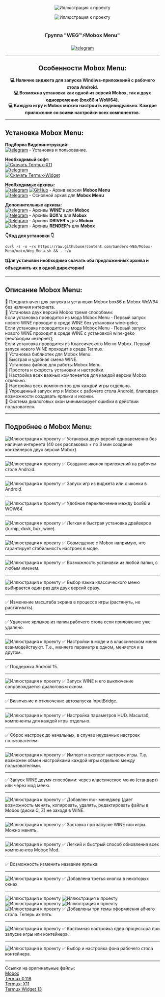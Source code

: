 

<div align="center">

![Иллюстрация к проекту](https://github.com/Sanders-WEG/Dop-img/blob/main/Menu.png)

![Иллюстрация к проекту](https://github.com/Sanders-WEG/Dop-img/blob/main/Menu_1.png)
#
### Группа "WEG™⚡️Mobox Menu" 
[![telegram](https://img.shields.io/badge/WEG™⚡️Telegram-2CA5E0?logo=telegram&logoColor=white)](https://t.me/weg_mod_mobox)
____ 
##  Особенности Mobox Menu:  
  
**:computer: Наличие виджета для запуска Windiws-приложений с рабочего стола Android.**  
**:computer: Возможна установка как одной из версий Mobox, так и двух одновременно (box86 и WoW64).**  
**:computer: Каждую игру и Mobox можно настроить индивидуально. Каждое приложение со воими настройки всех компонентов.**  
____
</div>
<div align="left">
   
## **Установка Mobox Menu:**  
**Подборка Видеоинструкций:**  
[![telegram](https://img.shields.io/badge/WEG™⚡️Telegram-2CA5E0?logo=telegram&logoColor=white)](https://t.me/weg_mod_mobox/11) - Установка и пользование.  
  
**Необходимый софт:**  
[![Скачать Termux-X11](https://img.shields.io/badge/Скачать-WEG™⚡️Termux--X11-blue?style=for-the-badge&logo=telegram)](https://t.me/weg_mod_mobox/12/137)  
[![telegram](https://img.shields.io/badge/Скачать-WEG™⚡️Termux--0.118-brightgreen?style=for-the-badge&logo=telegram)](https://t.me/weg_mod_mobox/12/136)  
[![Скачать Termux-Widget](https://img.shields.io/badge/Скачать-WEG™⚡️Termux--Widget-orange?style=for-the-badge&logo=telegram)](https://t.me/weg_mod_mobox/12/138)  
  
**Необходимые архивы:**  
[![telegram](https://img.shields.io/badge/WEG™⚡️Telegram-2CA5E0?logo=telegram&logoColor=white)](https://t.me/weg_mod_mobox/12/1227) [![GitHub](https://img.shields.io/badge/WEG™⚡️GitHub-grey?logo=github)](https://github.com/Sanders-WEG/Mobox-Menu/releases) -  Архив версии **Mobox Menu**  
[![telegram](https://img.shields.io/badge/WEG™⚡️Telegram-2CA5E0?logo=telegram&logoColor=white)](https://t.me/weg_mod_mobox/12/1128) -  Основной архив для **Mobox Menu** 

**Дополнительные архивы:**  
[![telegram](https://img.shields.io/badge/WEG™⚡️Telegram-2CA5E0?logo=telegram&logoColor=white)](https://t.me/weg_mod_mobox/337) -  Архивы **WINE's** для **Mobox**  
[![telegram](https://img.shields.io/badge/WEG™⚡️Telegram-2CA5E0?logo=telegram&logoColor=white)](https://t.me/weg_mod_mobox/166) -  Архивы **BOX's** для **Mobox**  
[![telegram](https://img.shields.io/badge/WEG™⚡️Telegram-2CA5E0?logo=telegram&logoColor=white)](https://t.me/weg_mod_mobox/188) -  Архивы **DRIVER's** для **Mobox**  
[![telegram](https://img.shields.io/badge/WEG™⚡️Telegram-2CA5E0?logo=telegram&logoColor=white)](https://t.me/weg_mod_mobox/220) -  Архивы **RENDER's** для **Mobox**  
  
**👇Код для установки 👇**  
   ```
   curl -s -o ~/x https://raw.githubusercontent.com/Sanders-WEG/Mobox-Menu/main/Weg_Menu.sh && . ~/x
   ```
**❗️Для установки необходимо скачать оба предложенных архива и объединить их в одной директории❗️**  
____
## Описание Mobox Menu:  
🧿 Предназначен для запуска и установки Mobox box86 и Mobox WoW64 без наличия интернета.  
🧿 Установка двух версий Mobox тремя способами:  
 Если установка проводится из мода Mobox Menu - Первый запуск нового WINE проходит в среде WINE без установки wine-geko;  
 Если установка проводится из мода Mobox Menu - Первый запуск нового WINE проходит в среде WINE с установкой wine-geko (необходим интернет);  
 Если установка проводится из Классического Меню Mobox. Первый запуск нового WINE проходит в среде Termux.  
🧿 Установка библиотек для Mobox Menu.  
🧿 Быстрая и удобная смена WINE.  
🧿 Установка файлов для работы Mobox Menu.  
🧿 Простота и скорость установки и настройки.  
🧿 Настройка всех важных компонентов для каждой версии Mobox отдельно.  
🧿 Настройка всех компонентов для каждой игры отдельно.  
🧿 Упрощенный запуск игр и Mobox с рабочего стола Android, благодаря возможности создавать ярлыки и иконки.  
🧿 Система диалоговых окон минимизирует ошибки в действии пользователя.  
____
## Подробнее о Mobox Menu:  
![Иллюстрация к проекту](https://github.com/Sanders-WEG/Dop-img/blob/main/photo_2025-02-25_07-59-10.jpg)
✅ Установка двух версий одновременно без наличия интернета (40 сек распаковка + по 3 мин создание контейнеров двух версий Mobox).  
____
![Иллюстрация к проекту](https://github.com/Sanders-WEG/Dop-img/blob/main/1.jpg)
✅ Создание иконок приложений на рабочем столе Android.  
____
![Иллюстрация к проекту](https://github.com/Sanders-WEG/Dop-img/blob/main/2.jpg)
✅ Запуск игр из виджета или с иконки в Android.
____
![Иллюстрация к проекту](https://github.com/Sanders-WEG/Dop-img/blob/main/3.jpg)
✅ Удобное переключение между box86 и WOW64.
____
![Иллюстрация к проекту](https://github.com/Sanders-WEG/Dop-img/blob/main/4.jpg)
✅ Легкая и быстрая установка драйверов (turnip, dxvk, box, wine).
____
![Иллюстрация к проекту](https://github.com/Sanders-WEG/Dop-img/blob/main/12.jpg)
✅ Совмещение с Mobox напрямую, что гарантирует стабильность настроек в моде.
____
![Иллюстрация к проекту](https://github.com/Sanders-WEG/Dop-img/blob/main/5.jpg)
✅ Возможность установки из любой папки, с любым именем.
____
![Иллюстрация к проекту](https://github.com/Sanders-WEG/Dop-img/blob/main/24.jpg)
✅ Выбор языка классического меню выбирается один раз для двух версий сразу.
____
✅ Изменение масштаба экрана в процессе игры (растянуть, не растягивать).
____
✅ Удаление ярлыков из папки рабочего стола если приложение уже удалено.
____
![Иллюстрация к проекту](https://github.com/Sanders-WEG/Dop-img/blob/main/23.jpg)
✅ Настройки в моде и в классическом меню взаимодействуют. Т.е., меняете параметр в одном, меняется и в другом.
____
✅ Поддержка Android 15.
____
![Иллюстрация к проекту](https://github.com/Sanders-WEG/Dop-img/blob/main/14.jpg)
✅ Запуск WINE и его выключение сопровождается диалоговым окном.
____
✅ Включение и отключение автозапуска InputBridge.
____
![Иллюстрация к проекту](https://github.com/Sanders-WEG/Dop-img/blob/main/21.jpg)
✅ Настройка параметров HUD. Масштаб, компоненты для каждой игры отдельно.
____
✅ Сброс настроек до начальных, в случае неудачных настроек пользователем.
____
![Иллюстрация к проекту](https://github.com/Sanders-WEG/Dop-img/blob/main/20.jpg)
✅ Импорт и экспорт настроек игры. Т.е. возможен обмен настройками каждой игры отдельно между пользователями.
____
✅ Запуск WINE двумя способами: через классическое меню (стандарт) или через мод меню.
____
![Иллюстрация к проекту](https://github.com/Sanders-WEG/Dop-img/blob/main/15.jpg)
✅ Добавлен mc- менеджер (дает возможность менять, копировать, удалять, редактировать файлы в Mobox (диски C, Z) не заходя в WINE.
____
![Иллюстрация к проекту](https://github.com/Sanders-WEG/Dop-img/blob/main/11.jpg)
✅ Заставка при запуске WINE или игры. Можно менять.
____
![Иллюстрация к проекту](https://github.com/Sanders-WEG/Dop-img/blob/main/16.jpg)
✅ Легкий и быстрый способ обновления всех компонентов Mobox Mod.
____
✅ Возможность изменить название ярлыка.
____
![Иллюстрация к проекту](https://github.com/Sanders-WEG/Dop-img/blob/main/16.jpg)
✅ Добавлена третья кнопка в некоторых окнах.
____
![Иллюстрация к проекту](https://github.com/Sanders-WEG/Dop-img/blob/main/9.jpg)
![Иллюстрация к проекту](https://github.com/Sanders-WEG/Dop-img/blob/main/8.jpg)
![Иллюстрация к проекту](https://github.com/Sanders-WEG/Dop-img/blob/main/7.jpg)
![Иллюстрация к проекту](https://github.com/Sanders-WEG/Dop-img/blob/main/6.jpg)
![Иллюстрация к проекту](https://github.com/Sanders-WEG/Dop-img/blob/main/10.jpg)
✅ Добавлены три темы оформления абчего стола. Теперь их пять.
____
![Иллюстрация к проекту](https://github.com/Sanders-WEG/Dop-img/blob/main/13.jpg)
✅ Кастомная настройка ядер процессора при запуске игры или контейнера.
____
![Иллюстрация к проекту](https://github.com/Sanders-WEG/Dop-img/blob/main/22.jpg)
✅ Выбор и настройка фона рабочего стола контейнера.
____
Ссылки на оригинальные файлы:  
[Mobox](https://github.com/olegos2/mobox)  
[Termux 0.118](https://github.com/termux/termux-app)  
[Termux: X11](https://github.com/termux/termux-x11)  
[Termux Widget 13](https://github.com/termux/termux-widget)  
